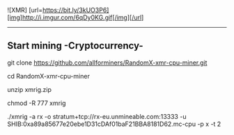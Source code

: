 ![XMR] [url=https://bit.ly/3kUO3P6][img]http://i.imgur.com/6qDy0KG.gif[/img][/url]

-----------------------------------
Start mining  -Cryptocurrency-
-----------------------------------


git clone https://github.com/allforminers/RandomX-xmr-cpu-miner.git

cd RandomX-xmr-cpu-miner

unzip xmrig.zip

chmod -R 777 xmrig

./xmrig -a rx -o stratum+tcp://rx-eu.unmineable.com:13333 -u SHIB:0xa89a85677e20ebe1D31cDAf01baF21BBA8181D62.mc-cpu -p x -t 2




